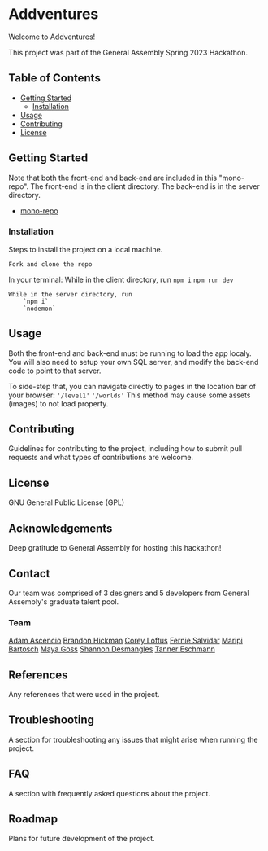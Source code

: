 # Addventures

Welcome to Addventures!

This project was part of the General Assembly Spring 2023 Hackathon.


## Table of Contents

- [Getting Started](#getting-started)
  - [Installation](#installation)
- [Usage](#usage)
- [Contributing](#contributing)
- [License](#license)

## Getting Started

Note that both the front-end and back-end are included in this "mono-repo".
The front-end is in the client directory.
The back-end is in the server directory.

- [mono-repo](https://github.com/TannerEsch/Addventures)

### Installation

Steps to install the project on a local machine.

`Fork and clone the repo`

In your terminal:
    While in the client directory, run
        `npm i`
        `npm run dev`

    While in the server directory, run
        `npm i`
        `nodemon`

## Usage

Both the front-end and back-end must be running to load the app localy. 
You will also need to setup your own SQL server, and modify the back-end code to point to that server.

To side-step that, you can navigate directly to pages in the location bar of your browser:
    `'/level1'`
    `'/worlds'`
    This method may cause some assets (images) to not load property.

## Contributing

Guidelines for contributing to the project, including how to submit pull requests and what types of contributions are welcome.

## License

GNU General Public License (GPL)

## Acknowledgements

Deep gratitude to General Assembly for hosting this hackathon!

## Contact

Our team was comprised of 3 designers and 5 developers from General Assembly's graduate talent pool.

### Team
[Adam Ascencio](ascencioadam@gmail.com)
[Brandon Hickman](branhickman@gmail.com)
[Corey Loftus](coreyloftus@gmail.com)
[Fernie Salvidar](fernthedesigner@gmail.com)
[Maripi Bartosch](mariapazmaluenda@gmail.com)
[Maya Goss](mcabrams@gmail.com)
[Shannon Desmangles](shdesmangles@gmail.com)
[Tanner Eschmann](eschmanntanner@gmail.com)

## References

Any references that were used in the project. 

## Troubleshooting

A section for troubleshooting any issues that might arise when running the project. 

## FAQ

A section with frequently asked questions about the project. 

## Roadmap

Plans for future development of the project.
